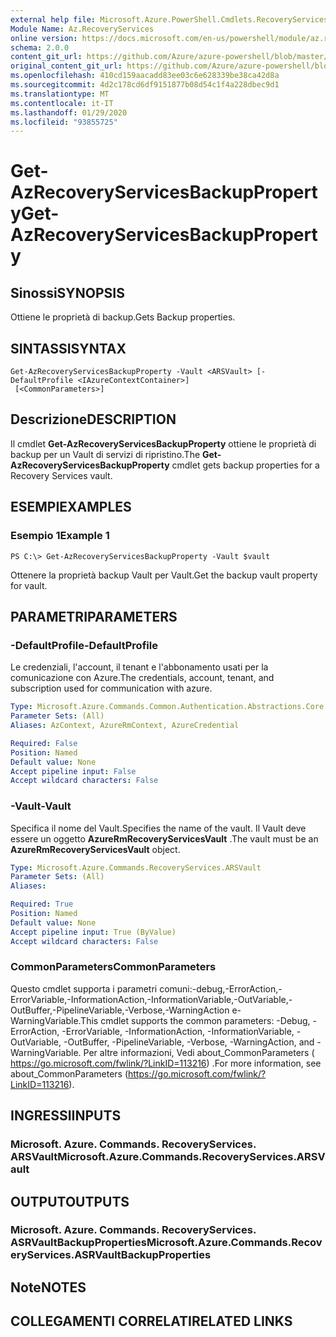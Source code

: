 ```yaml
---
external help file: Microsoft.Azure.PowerShell.Cmdlets.RecoveryServices.dll-Help.xml
Module Name: Az.RecoveryServices
online version: https://docs.microsoft.com/en-us/powershell/module/az.recoveryservices/get-azrecoveryservicesbackupproperty
schema: 2.0.0
content_git_url: https://github.com/Azure/azure-powershell/blob/master/src/RecoveryServices/RecoveryServices/help/Get-AzRecoveryServicesBackupProperty.md
original_content_git_url: https://github.com/Azure/azure-powershell/blob/master/src/RecoveryServices/RecoveryServices/help/Get-AzRecoveryServicesBackupProperty.md
ms.openlocfilehash: 410cd159aacadd83ee03c6e628339be38ca42d8a
ms.sourcegitcommit: 4d2c178cd6df9151877b08d54c1f4a228dbec9d1
ms.translationtype: MT
ms.contentlocale: it-IT
ms.lasthandoff: 01/29/2020
ms.locfileid: "93855725"
---
```

# <span data-ttu-id="58c69-101">Get-AzRecoveryServicesBackupProperty</span><span class="sxs-lookup"><span data-stu-id="58c69-101">Get-AzRecoveryServicesBackupProperty</span></span>

## <span data-ttu-id="58c69-102">Sinossi</span><span class="sxs-lookup"><span data-stu-id="58c69-102">SYNOPSIS</span></span>
<span data-ttu-id="58c69-103">Ottiene le proprietà di backup.</span><span class="sxs-lookup"><span data-stu-id="58c69-103">Gets Backup properties.</span></span>

## <span data-ttu-id="58c69-104">SINTASSI</span><span class="sxs-lookup"><span data-stu-id="58c69-104">SYNTAX</span></span>

```
Get-AzRecoveryServicesBackupProperty -Vault <ARSVault> [-DefaultProfile <IAzureContextContainer>]
 [<CommonParameters>]
```

## <span data-ttu-id="58c69-105">Descrizione</span><span class="sxs-lookup"><span data-stu-id="58c69-105">DESCRIPTION</span></span>
<span data-ttu-id="58c69-106">Il cmdlet **Get-AzRecoveryServicesBackupProperty** ottiene le proprietà di backup per un Vault di servizi di ripristino.</span><span class="sxs-lookup"><span data-stu-id="58c69-106">The **Get-AzRecoveryServicesBackupProperty** cmdlet gets backup properties for a Recovery Services vault.</span></span>

## <span data-ttu-id="58c69-107">ESEMPI</span><span class="sxs-lookup"><span data-stu-id="58c69-107">EXAMPLES</span></span>

### <span data-ttu-id="58c69-108">Esempio 1</span><span class="sxs-lookup"><span data-stu-id="58c69-108">Example 1</span></span>
```
PS C:\> Get-AzRecoveryServicesBackupProperty -Vault $vault
```

<span data-ttu-id="58c69-109">Ottenere la proprietà backup Vault per Vault.</span><span class="sxs-lookup"><span data-stu-id="58c69-109">Get the backup vault property for vault.</span></span>

## <span data-ttu-id="58c69-110">PARAMETRI</span><span class="sxs-lookup"><span data-stu-id="58c69-110">PARAMETERS</span></span>

### <span data-ttu-id="58c69-111">-DefaultProfile</span><span class="sxs-lookup"><span data-stu-id="58c69-111">-DefaultProfile</span></span>
<span data-ttu-id="58c69-112">Le credenziali, l'account, il tenant e l'abbonamento usati per la comunicazione con Azure.</span><span class="sxs-lookup"><span data-stu-id="58c69-112">The credentials, account, tenant, and subscription used for communication with azure.</span></span>

```yaml
Type: Microsoft.Azure.Commands.Common.Authentication.Abstractions.Core.IAzureContextContainer
Parameter Sets: (All)
Aliases: AzContext, AzureRmContext, AzureCredential

Required: False
Position: Named
Default value: None
Accept pipeline input: False
Accept wildcard characters: False
```

### <span data-ttu-id="58c69-113">-Vault</span><span class="sxs-lookup"><span data-stu-id="58c69-113">-Vault</span></span>
<span data-ttu-id="58c69-114">Specifica il nome del Vault.</span><span class="sxs-lookup"><span data-stu-id="58c69-114">Specifies the name of the vault.</span></span>
<span data-ttu-id="58c69-115">Il Vault deve essere un oggetto **AzureRmRecoveryServicesVault** .</span><span class="sxs-lookup"><span data-stu-id="58c69-115">The vault must be an **AzureRmRecoveryServicesVault** object.</span></span>

```yaml
Type: Microsoft.Azure.Commands.RecoveryServices.ARSVault
Parameter Sets: (All)
Aliases:

Required: True
Position: Named
Default value: None
Accept pipeline input: True (ByValue)
Accept wildcard characters: False
```

### <span data-ttu-id="58c69-116">CommonParameters</span><span class="sxs-lookup"><span data-stu-id="58c69-116">CommonParameters</span></span>
<span data-ttu-id="58c69-117">Questo cmdlet supporta i parametri comuni:-debug,-ErrorAction,-ErrorVariable,-InformationAction,-InformationVariable,-OutVariable,-OutBuffer,-PipelineVariable,-Verbose,-WarningAction e-WarningVariable.</span><span class="sxs-lookup"><span data-stu-id="58c69-117">This cmdlet supports the common parameters: -Debug, -ErrorAction, -ErrorVariable, -InformationAction, -InformationVariable, -OutVariable, -OutBuffer, -PipelineVariable, -Verbose, -WarningAction, and -WarningVariable.</span></span> <span data-ttu-id="58c69-118">Per altre informazioni, Vedi about_CommonParameters ( https://go.microsoft.com/fwlink/?LinkID=113216) .</span><span class="sxs-lookup"><span data-stu-id="58c69-118">For more information, see about_CommonParameters (https://go.microsoft.com/fwlink/?LinkID=113216).</span></span>

## <span data-ttu-id="58c69-119">INGRESSI</span><span class="sxs-lookup"><span data-stu-id="58c69-119">INPUTS</span></span>

### <span data-ttu-id="58c69-120">Microsoft. Azure. Commands. RecoveryServices. ARSVault</span><span class="sxs-lookup"><span data-stu-id="58c69-120">Microsoft.Azure.Commands.RecoveryServices.ARSVault</span></span>

## <span data-ttu-id="58c69-121">OUTPUT</span><span class="sxs-lookup"><span data-stu-id="58c69-121">OUTPUTS</span></span>

### <span data-ttu-id="58c69-122">Microsoft. Azure. Commands. RecoveryServices. ASRVaultBackupProperties</span><span class="sxs-lookup"><span data-stu-id="58c69-122">Microsoft.Azure.Commands.RecoveryServices.ASRVaultBackupProperties</span></span>

## <span data-ttu-id="58c69-123">Note</span><span class="sxs-lookup"><span data-stu-id="58c69-123">NOTES</span></span>

## <span data-ttu-id="58c69-124">COLLEGAMENTI CORRELATI</span><span class="sxs-lookup"><span data-stu-id="58c69-124">RELATED LINKS</span></span>
